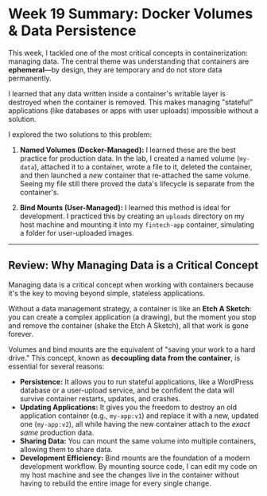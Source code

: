 # Week 19 Summary: Docker Volumes & Data Persistence

This week, I tackled one of the most critical concepts in containerization: managing data. The central theme was understanding that containers are **ephemeral**—by design, they are temporary and do not store data permanently.

I learned that any data written inside a container's writable layer is destroyed when the container is removed. This makes managing "stateful" applications (like databases or apps with user uploads) impossible without a solution.

I explored the two solutions to this problem:

1.  **Named Volumes (Docker-Managed):** I learned these are the best practice for production data. In the lab, I created a named volume (`my-data`), attached it to a container, wrote a file to it, deleted the container, and then launched a *new* container that re-attached the same volume. Seeing my file still there proved the data's lifecycle is separate from the container's.

2.  **Bind Mounts (User-Managed):** I learned this method is ideal for development. I practiced this by creating an `uploads` directory on my host machine and mounting it into my `fintech-app` container, simulating a folder for user-uploaded images.

---

## Review: Why Managing Data is a Critical Concept

Managing data is a critical concept when working with containers because it's the key to moving beyond simple, stateless applications.

Without a data management strategy, a container is like an **Etch A Sketch**: you can create a complex application (a drawing), but the moment you stop and remove the container (shake the Etch A Sketch), all that work is gone forever.

Volumes and bind mounts are the equivalent of "saving your work to a hard drive." This concept, known as **decoupling data from the container**, is essential for several reasons:

* **Persistence:** It allows you to run stateful applications, like a WordPress database or a user-upload service, and be confident the data will survive container restarts, updates, and crashes.
* **Updating Applications:** It gives you the freedom to destroy an old application container (e.g., `my-app:v1`) and replace it with a new, updated one (`my-app:v2`), all while having the new container attach to the *exact same* production data.
* **Sharing Data:** You can mount the same volume into multiple containers, allowing them to share data.
* **Development Efficiency:** Bind mounts are the foundation of a modern development workflow. By mounting source code, I can edit my code on my host machine and see the changes live in the container without having to rebuild the entire image for every single change.
